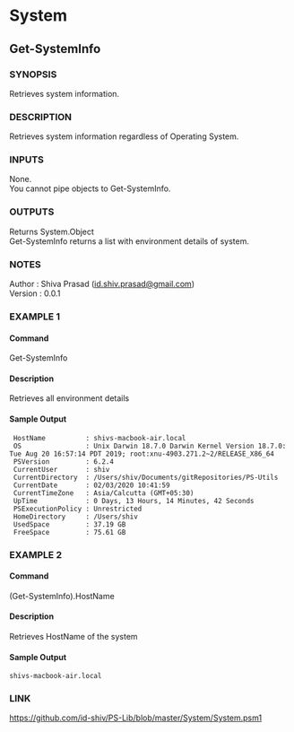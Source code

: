 # System

## Get-SystemInfo

### SYNOPSIS

Retrieves system information.

### DESCRIPTION

Retrieves system information regardless of Operating System.

### INPUTS

None.  
You cannot pipe objects to Get-SystemInfo.

### OUTPUTS

Returns System.Object  
Get-SystemInfo returns a list with environment details of system.

### NOTES

Author     : Shiva Prasad (id.shiv.prasad@gmail.com)  
Version    : 0.0.1

### EXAMPLE 1

#### Command

Get-SystemInfo

#### Description

Retrieves all environment details

#### Sample Output

     HostName          : shivs-macbook-air.local
     OS                : Unix Darwin 18.7.0 Darwin Kernel Version 18.7.0: Tue Aug 20 16:57:14 PDT 2019; root:xnu-4903.271.2~2/RELEASE_X86_64
     PSVersion         : 6.2.4
     CurrentUser       : shiv
     CurrentDirectory  : /Users/shiv/Documents/gitRepositories/PS-Utils
     CurrentDate       : 02/03/2020 10:41:59
     CurrentTimeZone   : Asia/Calcutta (GMT+05:30)
     UpTime            : 0 Days, 13 Hours, 14 Minutes, 42 Seconds
     PSExecutionPolicy : Unrestricted
     HomeDirectory     : /Users/shiv
     UsedSpace         : 37.19 GB
     FreeSpace         : 75.61 GB

### EXAMPLE 2

#### Command

(Get-SystemInfo).HostName

#### Description

Retrieves HostName of the system

#### Sample Output

    shivs-macbook-air.local

### LINK

https://github.com/id-shiv/PS-Lib/blob/master/System/System.psm1